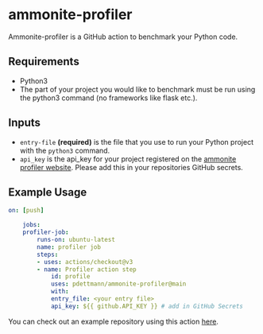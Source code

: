 # ammonite-profiler

Ammonite-profiler is a GitHub action to benchmark your Python code.

## Requirements
* Python3
* The part of your project you would like to benchmark must be run using the python3 command (no frameworks like flask etc.).

## Inputs
* `entry-file` **(required)** is the file that you use to run your Python project with the `python3` command.
* `api_key` is the api_key for your project registered on the [ammonite profiler website]. Please add this in your repositories GitHub secrets.

## Example Usage

```yml
on: [push]

    jobs:
    profiler-job:
        runs-on: ubuntu-latest
        name: profiler job
        steps:
        - uses: actions/checkout@v3
        - name: Profiler action step
            id: profile
            uses: pdettmann/ammonite-profiler@main
            with:
            entry_file: <your entry file>
            api_key: ${{ github.API_KEY }} # add in GitHub Secrets
```

You can check out an example repository using this action [here].

[ammonite profiler website]: <ammonite-profiler.xyz>
[here]: <https://github.com/pdettmann/python_test_app>
